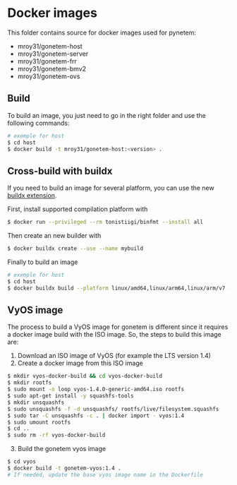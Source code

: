 
# Docker images

This folder contains source for docker images used for pynetem:

- mroy31/gonetem-host
- mroy31/gonetem-server
- mroy31/gonetem-frr
- mroy31/gonetem-bmv2
- mroy31/gonetem-ovs

## Build

To build an image, you just need to go in the right folder and use the following commands:

```bash
# exemple for host
$ cd host
$ docker build -t mroy31/gonetem-host:<version> .
```

## Cross-build with buildx

If you need to build an image for several platform, you can use the new [buildx extension](https://github.com/docker/buildx).

First, install supported compilation platform with

```bash
$ docker run --privileged --rm tonistiigi/binfmt --install all
```

Then create an new builder with

```bash
$ docker buildx create --use --name mybuild
```

Finally to build an image

```bash
# exemple for host
$ cd host
$ docker buildx build --platform linux/amd64,linux/arm64,linux/arm/v7 -t mroy31/gonetem-host:<version> .
```

## VyOS image

The process to build a VyOS image for gonetem is different since it requires a docker image build with the ISO image.
So, the steps to build this image are:

1. Download an ISO image of VyOS (for example the LTS version 1.4)
2. Create a docker image from this ISO image

```bash
$ mkdir vyos-docker-build && cd vyos-docker-build
$ mkdir rootfs
$ sudo mount -o loop vyos-1.4.0-generic-amd64.iso rootfs
$ sudo apt-get install -y squashfs-tools
$ mkdir unsquashfs
$ sudo unsquashfs -f -d unsquashfs/ rootfs/live/filesystem.squashfs
$ sudo tar -C unsquashfs -c . | docker import - vyos:1.4
$ sudo umount rootfs
$ cd ..
$ sudo rm -rf vyos-docker-build
```

3. Build the gonetem vyos image

```bash
$ cd vyos
$ docker build -t gonetem-vyos:1.4 .
# If needed, update the base vyos image name in the Dockerfile
```



